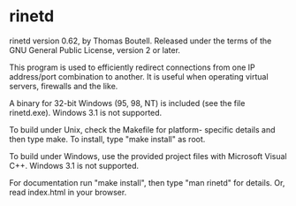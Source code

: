 rinetd
======
rinetd version 0.62, by Thomas Boutell. Released under 
the terms of the GNU General Public License, version 2 or later.


This program is used to efficiently redirect connections 
from one IP address/port combination to another. It is 
useful when operating virtual servers, firewalls 
and the like.

 
A binary for 32-bit Windows (95, 98, NT) is included (see the 
file rinetd.exe). Windows 3.1 is not supported.


To build under Unix, check the Makefile for platform-
specific details and then type make. To install, type 
"make install" as root.


To build under Windows, use the provided project 
files with Microsoft Visual C++. Windows 3.1 is not supported.

 
For documentation run "make install", then type 
"man rinetd" for details. Or, read index.html in 
your browser. 

